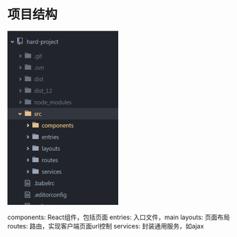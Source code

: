 # 项目结构

![test](1.png)

components: React组件，包括页面
entries: 入口文件，main
layouts: 页面布局
routes: 路由，实现客户端页面url控制
services: 封装通用服务，如ajax
